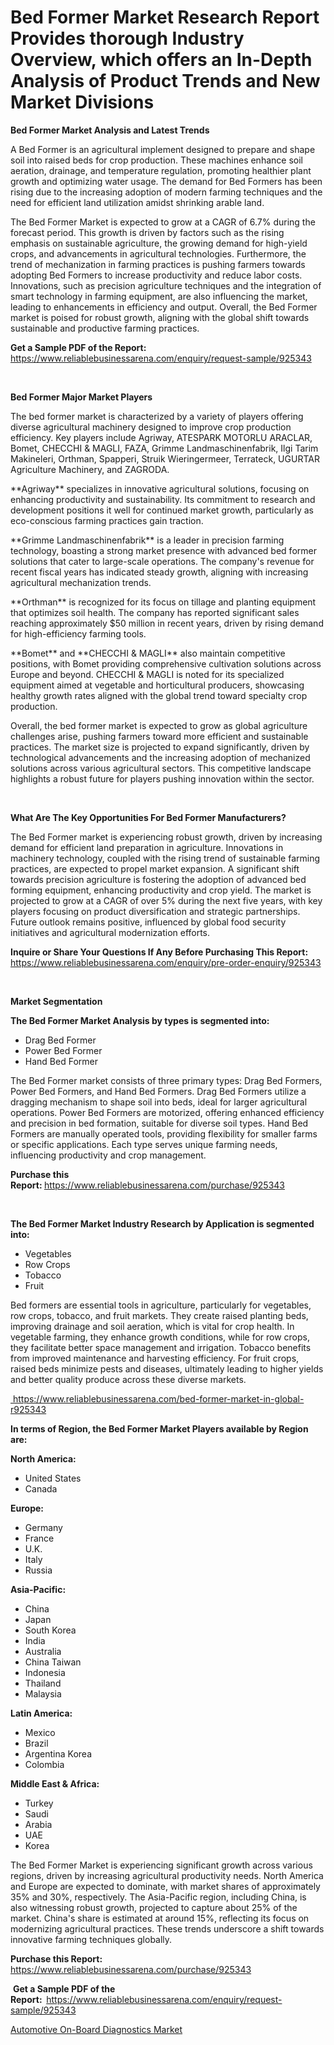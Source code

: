 <p><h1>Bed Former Market Research Report Provides thorough Industry Overview, which offers an In-Depth Analysis of Product Trends and New Market Divisions</h1></p><p><strong>Bed Former Market Analysis and Latest Trends</strong></p>
<p><p>A Bed Former is an agricultural implement designed to prepare and shape soil into raised beds for crop production. These machines enhance soil aeration, drainage, and temperature regulation, promoting healthier plant growth and optimizing water usage. The demand for Bed Formers has been rising due to the increasing adoption of modern farming techniques and the need for efficient land utilization amidst shrinking arable land. </p><p>The Bed Former Market is expected to grow at a CAGR of 6.7% during the forecast period. This growth is driven by factors such as the rising emphasis on sustainable agriculture, the growing demand for high-yield crops, and advancements in agricultural technologies. Furthermore, the trend of mechanization in farming practices is pushing farmers towards adopting Bed Formers to increase productivity and reduce labor costs. Innovations, such as precision agriculture techniques and the integration of smart technology in farming equipment, are also influencing the market, leading to enhancements in efficiency and output. Overall, the Bed Former market is poised for robust growth, aligning with the global shift towards sustainable and productive farming practices.</p></p>
<p><strong>Get a Sample PDF of the Report:&nbsp;</strong> <a href="https://www.reliablebusinessarena.com/enquiry/request-sample/925343?utm_campaign=3498&utm_medium=2&utm_source=Github&utm_content=ia&utm_term=24032025&utm_id=bed-former">https://www.reliablebusinessarena.com/enquiry/request-sample/925343</a></p>
<p>&nbsp;</p>
<p><strong>Bed Former Major Market Players</strong></p>
<p><p>The bed former market is characterized by a variety of players offering diverse agricultural machinery designed to improve crop production efficiency. Key players include Agriway, ATESPARK MOTORLU ARACLAR, Bomet, CHECCHI & MAGLI, FAZA, Grimme Landmaschinenfabrik, Ilgi Tarim Makineleri, Orthman, Spapperi, Struik Wieringermeer, Terrateck, UGURTAR Agriculture Machinery, and ZAGRODA.</p><p>**Agriway** specializes in innovative agricultural solutions, focusing on enhancing productivity and sustainability. Its commitment to research and development positions it well for continued market growth, particularly as eco-conscious farming practices gain traction.</p><p>**Grimme Landmaschinenfabrik** is a leader in precision farming technology, boasting a strong market presence with advanced bed former solutions that cater to large-scale operations. The company's revenue for recent fiscal years has indicated steady growth, aligning with increasing agricultural mechanization trends.</p><p>**Orthman** is recognized for its focus on tillage and planting equipment that optimizes soil health. The company has reported significant sales reaching approximately $50 million in recent years, driven by rising demand for high-efficiency farming tools.</p><p>**Bomet** and **CHECCHI & MAGLI** also maintain competitive positions, with Bomet providing comprehensive cultivation solutions across Europe and beyond. CHECCHI & MAGLI is noted for its specialized equipment aimed at vegetable and horticultural producers, showcasing healthy growth rates aligned with the global trend toward specialty crop production.</p><p>Overall, the bed former market is expected to grow as global agriculture challenges arise, pushing farmers toward more efficient and sustainable practices. The market size is projected to expand significantly, driven by technological advancements and the increasing adoption of mechanized solutions across various agricultural sectors. This competitive landscape highlights a robust future for players pushing innovation within the sector.</p></p>
<p>&nbsp;</p>
<p><strong>What Are The Key Opportunities For Bed Former Manufacturers?</strong></p>
<p><p>The Bed Former market is experiencing robust growth, driven by increasing demand for efficient land preparation in agriculture. Innovations in machinery technology, coupled with the rising trend of sustainable farming practices, are expected to propel market expansion. A significant shift towards precision agriculture is fostering the adoption of advanced bed forming equipment, enhancing productivity and crop yield. The market is projected to grow at a CAGR of over 5% during the next five years, with key players focusing on product diversification and strategic partnerships. Future outlook remains positive, influenced by global food security initiatives and agricultural modernization efforts.</p></p>
<p><strong>Inquire or Share Your Questions If Any Before Purchasing This Report:</strong> <a href="https://www.reliablebusinessarena.com/enquiry/pre-order-enquiry/925343?utm_campaign=3498&utm_medium=2&utm_source=Github&utm_content=ia&utm_term=24032025&utm_id=bed-former">https://www.reliablebusinessarena.com/enquiry/pre-order-enquiry/925343</a></p>
<p>&nbsp;</p>
<p><strong>Market Segmentation</strong></p>
<p><strong>The Bed Former Market Analysis by types is segmented into:</strong></p>
<p><ul><li>Drag Bed Former</li><li>Power Bed Former</li><li>Hand Bed Former</li></ul></p>
<p><p>The Bed Former market consists of three primary types: Drag Bed Formers, Power Bed Formers, and Hand Bed Formers. Drag Bed Formers utilize a dragging mechanism to shape soil into beds, ideal for larger agricultural operations. Power Bed Formers are motorized, offering enhanced efficiency and precision in bed formation, suitable for diverse soil types. Hand Bed Formers are manually operated tools, providing flexibility for smaller farms or specific applications. Each type serves unique farming needs, influencing productivity and crop management.</p></p>
<p><strong>Purchase this Report:&nbsp;</strong><a href="https://www.reliablebusinessarena.com/purchase/925343?utm_campaign=3498&utm_medium=2&utm_source=Github&utm_content=ia&utm_term=24032025&utm_id=bed-former">https://www.reliablebusinessarena.com/purchase/925343</a></p>
<p>&nbsp;</p>
<p><strong>The Bed Former Market Industry Research by Application is segmented into:</strong></p>
<p><ul><li>Vegetables</li><li>Row Crops</li><li>Tobacco</li><li>Fruit</li></ul></p>
<p><p>Bed formers are essential tools in agriculture, particularly for vegetables, row crops, tobacco, and fruit markets. They create raised planting beds, improving drainage and soil aeration, which is vital for crop health. In vegetable farming, they enhance growth conditions, while for row crops, they facilitate better space management and irrigation. Tobacco benefits from improved maintenance and harvesting efficiency. For fruit crops, raised beds minimize pests and diseases, ultimately leading to higher yields and better quality produce across these diverse markets.</p></p>
<p><a href="https://www.reliablebusinessarena.com/bed-former-market-in-global-r925343?utm_campaign=3498&utm_medium=2&utm_source=Github&utm_content=ia&utm_term=24032025&utm_id=bed-former">&nbsp;https://www.reliablebusinessarena.com/bed-former-market-in-global-r925343</a></p>
<p><strong>In terms of Region, the Bed Former Market Players available by Region are:</strong></p>
<p>
    <p> <strong> North America: </strong>
        <ul>
            <li>United States</li>
            <li>Canada</li>
        </ul>
        </p> 
    <p> <strong> Europe: </strong>
        <ul>
            <li>Germany</li>
            <li>France</li>
            <li>U.K.</li>
            <li>Italy</li>
            <li>Russia</li>
        </ul>
        </p> 
    <p> <strong> Asia-Pacific: </strong>
        <ul>
            <li>China</li>
            <li>Japan</li>
            <li>South Korea</li>
            <li>India</li>
            <li>Australia</li>
            <li>China Taiwan</li>
            <li>Indonesia</li>
            <li>Thailand</li>
            <li>Malaysia</li>
        </ul>
        </p> 
    <p> <strong> Latin America: </strong>
        <ul>
            <li>Mexico</li>
            <li>Brazil</li>
            <li>Argentina Korea</li>
            <li>Colombia</li>
        </ul>
        </p> 
    <p> <strong> Middle East & Africa: </strong>
        <ul>
            <li>Turkey</li>
            <li>Saudi</li>
            <li>Arabia</li>
            <li>UAE</li>
            <li>Korea</li>
        </ul>
    </p>
    </p>
<p><p>The Bed Former Market is experiencing significant growth across various regions, driven by increasing agricultural productivity needs. North America and Europe are expected to dominate, with market shares of approximately 35% and 30%, respectively. The Asia-Pacific region, including China, is also witnessing robust growth, projected to capture about 25% of the market. China's share is estimated at around 15%, reflecting its focus on modernizing agricultural practices. These trends underscore a shift towards innovative farming techniques globally.</p></p>
<p><strong>Purchase this Report: </strong><a href="https://www.reliablebusinessarena.com/purchase/925343?utm_campaign=3498&utm_medium=2&utm_source=Github&utm_content=ia&utm_term=24032025&utm_id=bed-former">https://www.reliablebusinessarena.com/purchase/925343</a></p>
<p>&nbsp;<strong>Get a Sample PDF of the Report:&nbsp;&nbsp;</strong><a href="https://www.reliablebusinessarena.com/enquiry/request-sample/925343?utm_campaign=3498&utm_medium=2&utm_source=Github&utm_content=ia&utm_term=24032025&utm_id=bed-former">https://www.reliablebusinessarena.com/enquiry/request-sample/925343</a></p>
<p><strong></strong></p>
<p><p><a href="https://github.com/anesimazikpd/Market-Research-Report-List-1/blob/main/automotive-on-board-diagnostics-market.md?utm_campaign=3498&utm_medium=2&utm_source=Github&utm_content=ia&utm_term=24032025&utm_id=bed-former">Automotive On-Board Diagnostics Market</a></p></p>